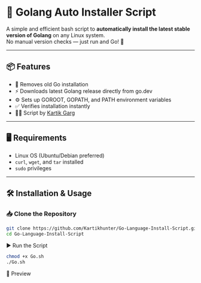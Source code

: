# 🚀 Golang Auto Installer Script

A simple and efficient bash script to **automatically install the latest stable version of Golang** on any Linux system.  
No manual version checks — just run and Go! 💨

---

## 📦 Features

- 🧹 Removes old Go installation
- ⚡ Downloads latest Golang release directly from go.dev
- ⚙️ Sets up GOROOT, GOPATH, and PATH environment variables
- ✅ Verifies installation instantly
- 🧑‍💻 Script by [Kartik Garg](https://kartikhunter.github.io/)

---

## 🖥️ Requirements

- Linux OS (Ubuntu/Debian preferred)
- `curl`, `wget`, and `tar` installed
- `sudo` privileges

---

## 🛠️ Installation & Usage

### 📥 Clone the Repository

```bash
git clone https://github.com/Kartikhunter/Go-Language-Install-Script.git
cd Go-Language-Install-Script
```
▶️ Run the Script
```bash
chmod +x Go.sh
./Go.sh
```
📸 Preview


